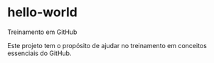 # hello-world
Treinamento em GitHub

Este projeto tem o propósito de ajudar no treinamento em conceitos essenciais do GitHub.
